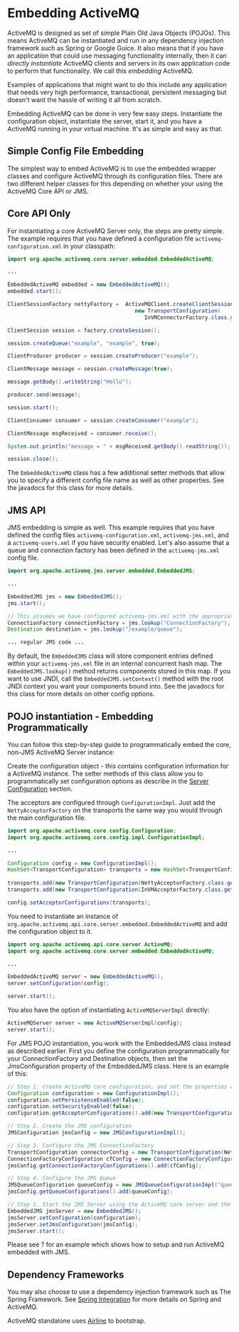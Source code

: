 # Embedding ActiveMQ

ActiveMQ is designed as set of simple Plain Old Java Objects (POJOs).
This means ActiveMQ can be instantiated and run in any dependency
injection framework such as Spring or Google Guice. It also means that if you have an application that could use
messaging functionality internally, then it can *directly instantiate*
ActiveMQ clients and servers in its own application code to perform that
functionality. We call this *embedding* ActiveMQ.

Examples of applications that might want to do this include any
application that needs very high performance, transactional, persistent
messaging but doesn't want the hassle of writing it all from scratch.

Embedding ActiveMQ can be done in very few easy steps. Instantiate the
configuration object, instantiate the server, start it, and you have a
ActiveMQ running in your virtual machine. It's as simple and easy as
that.

## Simple Config File Embedding

The simplest way to embed ActiveMQ is to use the embedded wrapper
classes and configure ActiveMQ through its configuration files. There
are two different helper classes for this depending on whether your
using the ActiveMQ Core API or JMS.

## Core API Only

For instantiating a core ActiveMQ Server only, the steps are pretty
simple. The example requires that you have defined a configuration file
`activemq-configuration.xml` in your classpath:

``` java
import org.apache.activemq.core.server.embedded.EmbeddedActiveMQ;

...

EmbeddedActiveMQ embedded = new EmbeddedActiveMQ();
embedded.start();

ClientSessionFactory nettyFactory =  ActiveMQClient.createClientSessionFactory(
                                        new TransportConfiguration(
                                           InVMConnectorFactory.class.getName()));

ClientSession session = factory.createSession();

session.createQueue("example", "example", true);

ClientProducer producer = session.createProducer("example");

ClientMessage message = session.createMessage(true);

message.getBody().writeString("Hello");

producer.send(message);

session.start();

ClientConsumer consumer = session.createConsumer("example");

ClientMessage msgReceived = consumer.receive();

System.out.println("message = " + msgReceived.getBody().readString());

session.close();
```

The `EmbeddedActiveMQ` class has a few additional setter methods that
allow you to specify a different config file name as well as other
properties. See the javadocs for this class for more details.

## JMS API

JMS embedding is simple as well. This example requires that you have
defined the config files `activemq-configuration.xml`,
`activemq-jms.xml`, and a `activemq-users.xml` if you have security
enabled. Let's also assume that a queue and connection factory has been
defined in the `activemq-jms.xml` config file.

``` java
import org.apache.activemq.jms.server.embedded.EmbeddedJMS;

...

EmbeddedJMS jms = new EmbeddedJMS();
jms.start();

// This assumes we have configured activemq-jms.xml with the appropriate config information
ConnectionFactory connectionFactory = jms.lookup("ConnectionFactory");
Destination destination = jms.lookup("/example/queue");

... regular JMS code ...
```

By default, the `EmbeddedJMS` class will store component entries defined
within your `activemq-jms.xml` file in an internal concurrent hash map.
The `EmbeddedJMS.lookup()` method returns components stored in this map.
If you want to use JNDI, call the `EmbeddedJMS.setContext()` method with
the root JNDI context you want your components bound into. See the
javadocs for this class for more details on other config options.

## POJO instantiation - Embedding Programmatically

You can follow this step-by-step guide to programmatically embed the
core, non-JMS ActiveMQ Server instance:

Create the configuration object - this contains configuration
information for a ActiveMQ instance. The setter methods of this class
allow you to programmatically set configuration options as describe in
the [Server Configuration](configuration-index.md) section.

The acceptors are configured through `ConfigurationImpl`. Just add the
`NettyAcceptorFactory` on the transports the same way you would through
the main configuration file.

``` java
import org.apache.activemq.core.config.Configuration;
import org.apache.activemq.core.config.impl.ConfigurationImpl;

...

Configuration config = new ConfigurationImpl();
HashSet<TransportConfiguration> transports = new HashSet<TransportConfiguration>();
      
transports.add(new TransportConfiguration(NettyAcceptorFactory.class.getName()));
transports.add(new TransportConfiguration(InVMAcceptorFactory.class.getName()));

config.setAcceptorConfigurations(transports);
```

You need to instantiate an instance of
`org.apache.activemq.api.core.server.embedded.EmbeddedActiveMQ` and add
the configuration object to it.

``` java
import org.apache.activemq.api.core.server.ActiveMQ;
import org.apache.activemq.core.server.embedded.EmbeddedActiveMQ;

...

EmbeddedActiveMQ server = new EmbeddedActiveMQ();
server.setConfiguration(config);

server.start();
```

You also have the option of instantiating `ActiveMQServerImpl` directly:

``` java
ActiveMQServer server = new ActiveMQServerImpl(config);
server.start();
```

For JMS POJO instantiation, you work with the EmbeddedJMS class instead
as described earlier. First you define the configuration
programmatically for your ConnectionFactory and Destination objects,
then set the JmsConfiguration property of the EmbeddedJMS class. Here is
an example of this:

``` java
// Step 1. Create ActiveMQ core configuration, and set the properties accordingly
Configuration configuration = new ConfigurationImpl();
configuration.setPersistenceEnabled(false);
configuration.setSecurityEnabled(false);
configuration.getAcceptorConfigurations().add(new TransportConfiguration(NettyAcceptorFactory.class.getName()));

// Step 2. Create the JMS configuration
JMSConfiguration jmsConfig = new JMSConfigurationImpl();

// Step 3. Configure the JMS ConnectionFactory
TransportConfiguration connectorConfig = new TransportConfiguration(NettyConnectorFactory.class.getName());
ConnectionFactoryConfiguration cfConfig = new ConnectionFactoryConfigurationImpl("cf", connectorConfig, "/cf");
jmsConfig.getConnectionFactoryConfigurations().add(cfConfig);

// Step 4. Configure the JMS Queue
JMSQueueConfiguration queueConfig = new JMSQueueConfigurationImpl("queue1", null, false, "/queue/queue1");
jmsConfig.getQueueConfigurations().add(queueConfig);

// Step 5. Start the JMS Server using the ActiveMQ core server and the JMS configuration
EmbeddedJMS jmsServer = new EmbeddedJMS();
jmsServer.setConfiguration(configuration);
jmsServer.setJmsConfiguration(jmsConfig);
jmsServer.start();
```

Please see ? for an example which shows how to setup and run ActiveMQ
embedded with JMS.

## Dependency Frameworks

You may also choose to use a dependency injection framework such as
The Spring Framework. See [Spring Integration](spring-integration.md) for more details on
Spring and ActiveMQ.

ActiveMQ standalone uses [Airline](https://github.com/airlift/airline) to bootstrap.
